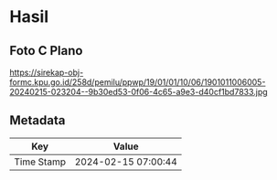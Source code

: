 # Hasil

## Foto C Plano

https://sirekap-obj-formc.kpu.go.id/258d/pemilu/ppwp/19/01/01/10/06/1901011006005-20240215-023204--9b30ed53-0f06-4c65-a9e3-d40cf1bd7833.jpg


## Metadata

| Key        | Value               |
| ---------- | ------------------- |
| Time Stamp | 2024-02-15 07:00:44 |



